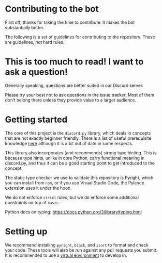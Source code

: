 # Contributing to the bot

First off, thanks for taking the time to contribute. It makes the bot substantially better.

The following is a set of guidelines for contributing to the repository. These are guidelines, not hard rules.

# This is too much to read! I want to ask a question!

Generally speaking, questions are better suited in our Discord server.

Please try your best not to ask questions in the issue tracker. Most of them don't belong there unless they provide
value to a larger audience.

# Getting started

The core of this project is the `discord.py` library, which deals in concepts that are not exactly beginner
friendly. There is a list of useful prerequisite knowledge [here](https://gist.github.com/scragly/095b5278a354d46e86f02d643fc3d64b)
although it is a bit out of date in some respects.

This library also incorporates (and recommends) strong type hinting. This is because type hints, unlike in core
Python, carry functional meaning in discord.py, and thus it can be a good starting point to get introduced to the
concept.

The static type checker we use to validate this repository is Pyright, which you can install from `npm`, or if you use
Visual Studio Code, the Pylance extension uses it under the hood.

We do not enforce `strict` rules, but we do enforce some additional constraints on top of `basic`.

Python docs on typing: https://docs.python.org/3/library/typing.html

# Setting up

We recommend installing `pyright`, `black`, and `isort` to format and check your code. These tools will also be run
against any pull requests you submit. It is recommended to use a
[virtual environment](https://packaging.python.org/en/latest/tutorials/installing-packages/#creating-and-using-virtual-environments)
to develop in.

